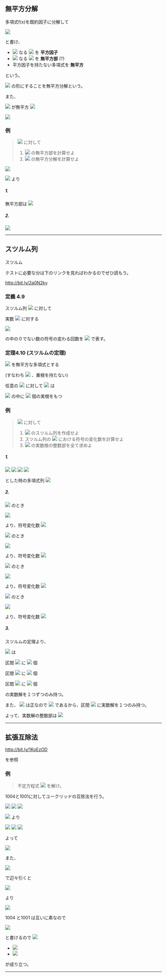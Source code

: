 ## 無平方分解

多項式f(x)を既約因子に分解して

<img src="https://latex.codecogs.com/gif.latex?%5Cdpi%7B150%7D%20f%28x%29%20%3D%20cf_1%5E%7Bn_1%7Df_2%5E%7Bn_2%7D...f_r%5E%7Bn_r%7D">

と書け、

* <img src="https://latex.codecogs.com/gif.latex?%5Cdpi%7B150%7D%20n_i%20%3E%201"> なる <img src="https://latex.codecogs.com/gif.latex?%5Cdpi%7B150%7D%20f_i%28x%29"> を **平方因子**
* <img src="https://latex.codecogs.com/gif.latex?%5Cdpi%7B150%7D%20n_i%20%3D%201"> なる <img src="https://latex.codecogs.com/gif.latex?%5Cdpi%7B150%7D%20f_i%28x%29"> を **無平方部** (?)
* 平方因子を持たない多項式を **無平方**

という。

<img src="https://latex.codecogs.com/gif.latex?%5Cdpi%7B150%7D%20f%28x%29%20%3D%20f_1%28x%29f_2%5E2%28x%29...f_m%5Em%28x%29"> の形にすることを無平方分解という。

また、

<img src="https://latex.codecogs.com/gif.latex?%5Cdpi%7B150%7D%20f%28x%29"> が無平方 <img src="https://latex.codecogs.com/gif.latex?%5Cdpi%7B150%7D%20%5CLeftrightarrow%20gcd%28f%2C%20f%27%29%20%3D%201">

<img src="https://latex.codecogs.com/gif.latex?%5Cdpi%7B150%7D%20%5Cbecause%20gcd%28f%2C%20f%27%29%20%3D%20f_2f_3%5E2...f_m%5E%7Bm-1%7D">

### 例

> <img src="https://latex.codecogs.com/gif.latex?%5Cdpi%7B150%7D%20f%28X%29%20%3D%20X%5E5%20+%202X%5E4%20-%202X%5E3%20-%204X%5E2%20+%20X%20+%202"> に対して
> 1. <img src="https://latex.codecogs.com/gif.latex?%5Cdpi%7B150%7D%20f%28X%29"> の無平方部を計算せよ
> 2. <img src="https://latex.codecogs.com/gif.latex?%5Cdpi%7B150%7D%20f%28X%29"> の無平方分解を計算せよ


<img src="https://latex.codecogs.com/gif.latex?%5Cdpi%7B150%7D%20f%28X%29%20%3D%20X%5E5%20+%202X%5E4%20-%202X%5E3%20-%204X%5E2%20+%20X%20+%202">

<img src="https://latex.codecogs.com/gif.latex?%5Cdpi%7B150%7D%20%3D%20%28X+2%29%5C%7B%28X-1%29%28X+1%29%5C%7D%5E2"> より

##### 1.

無平方部は <img src="https://latex.codecogs.com/gif.latex?%5Cdpi%7B150%7D%20X+2">

##### 2.

<img src="https://latex.codecogs.com/gif.latex?%5Cdpi%7B150%7D%20f%28X%29%20%3D%20%28X+2%29%5C%7B%28X-1%29%28X+1%29%5C%7D%5E2">

----


## スツルム列

スツルム

テストに必要な分は下のリンクを見ればわかるのでぜひ読もう。

http://bit.ly/2a0N2ky

### 定義 4.9

スツルム列 <img src="https://latex.codecogs.com/gif.latex?%5Cdpi%7B150%7D%20f_0%2C...%2Cf_N"> に対して

実数 <img src="https://latex.codecogs.com/gif.latex?%5Cdpi%7B150%7D%20a"> に対する

<img src="https://latex.codecogs.com/gif.latex?%5Cdpi%7B150%7D%20f_0%28a%29%2C%20...%2C%20f_N%28a%29">

の中の０でない数の符号の変わる回数を <img src="https://latex.codecogs.com/gif.latex?%5Cdpi%7B150%7D%20V%28a%29"> で表す。


### 定理4.10 (スツルムの定理)

<img src="https://latex.codecogs.com/gif.latex?%5Cdpi%7B150%7D%20f%28x%29%5Cin%20%5CBbb%20R%5Bx%5D"> を無平方な多項式とする

(すなわち <img src="https://latex.codecogs.com/gif.latex?%5Cdpi%7B150%7D%20f%3DSQF%28f%29"> 、重根を持たない)

任意の <img src="https://latex.codecogs.com/gif.latex?%5Cdpi%7B150%7D%20a%3Cb"> に対して <img src="https://latex.codecogs.com/gif.latex?%5Cdpi%7B150%7D%20f%28x%29%20%3D%200"> は

<img src="https://latex.codecogs.com/gif.latex?%5Cdpi%7B150%7D%20a%20%3C%20x%20%u2266%20b"> の中に <img src="https://latex.codecogs.com/gif.latex?%5Cdpi%7B150%7D%20V%28a%29%20-%20V%28b%29"> 個の実根をもつ

### 例

> <img src="https://latex.codecogs.com/gif.latex?%5Cdpi%7B150%7D%20f%28X%29%20%3D%20X%5E3%20-%204X%20+%201"> に対して
> 1. <img src="https://latex.codecogs.com/gif.latex?%5Cdpi%7B150%7D%20f%28X%29"> のスツルム列を作成せよ
> 1. スツルム列の <img src="https://latex.codecogs.com/gif.latex?%5Cdpi%7B150%7D%20X%20%3D%20-3%2C%200%2C%201%2C%202"> における符号の変化数を計算せよ
> 1. <img src="https://latex.codecogs.com/gif.latex?%5Cdpi%7B150%7D%20f%28X%29"> の実数根の整数部を全て求めよ


##### 1.

<img src="https://latex.codecogs.com/gif.latex?%5Cdpi%7B150%7D%20f_0%28X%29%20%3A%3D%20f%28X%29%20%3D%20X%5E3%20-%204X%20+%201">

<img src="https://latex.codecogs.com/gif.latex?%5Cdpi%7B150%7D%20f_1%28X%29%20%3A%3D%20f%27%28X%29%20%3D%203X%5E2%20-%204">

<img src="https://latex.codecogs.com/gif.latex?%5Cdpi%7B150%7D%20f_2%28X%29%20%3A%3D%20-%28f_0%28X%29%20%5C%25%20f_1%28X%29%29%20%3D%20%5Cfrac%7B8%7D%7B3%7DX%20-%201">

<img src="https://latex.codecogs.com/gif.latex?%5Cdpi%7B150%7D%20f_3%28X%29%20%3A%3D%20-%28f_1%28X%29%20%5C%25%20f_2%28X%29%29%20%3D%20%5Cfrac%7B229%7D%7B64%7D">

とした時の多項式列 <img src="https://latex.codecogs.com/gif.latex?%5Cdpi%7B150%7D%20f_0%28X%29%2C%20f_1%28X%29%2C%20f_2%28X%29%2C%20f_3%28X%29.">

##### 2.

<img src="https://latex.codecogs.com/gif.latex?%5Cdpi%7B150%7D%20X%3D-3"> のとき

<img src="https://latex.codecogs.com/gif.latex?%5Cdpi%7B150%7D%20f_0%28-3%29%3A%20-%2C%7E%7E%20f_1%28-3%29%3A%20+%2C%7E%7E%20f_2%28-3%29%3A%20-%2C%7E%7E%20f_3%28-3%29%3A%20+">

より、符号変化数 **<img src="https://latex.codecogs.com/gif.latex?%5Cdpi%7B150%7D%20V%28-3%29%20%3D%203">**

<img src="https://latex.codecogs.com/gif.latex?%5Cdpi%7B150%7D%20X%3D0"> のとき

<img src="https://latex.codecogs.com/gif.latex?%5Cdpi%7B150%7D%20f_0%280%29%3A%20+%2C%7E%7E%20f_1%280%29%3A%20-%2C%7E%7E%20f_2%280%29%3A%20-%2C%7E%7E%20f_3%280%29%3A%20+">

より、符号変化数 **<img src="https://latex.codecogs.com/gif.latex?%5Cdpi%7B150%7D%20V%280%29%20%3D%202">**

<img src="https://latex.codecogs.com/gif.latex?%5Cdpi%7B150%7D%20X%3D1"> のとき

<img src="https://latex.codecogs.com/gif.latex?%5Cdpi%7B150%7D%20f_0%281%29%3A%20-%2C%7E%7E%20f_1%281%29%3A%20-%2C%7E%7E%20f_2%281%29%3A%20+%2C%7E%7E%20f_3%281%29%3A%20+">

より、符号変化数 **<img src="https://latex.codecogs.com/gif.latex?%5Cdpi%7B150%7D%20V%281%29%20%3D%201">**

<img src="https://latex.codecogs.com/gif.latex?%5Cdpi%7B150%7D%20X%3D2"> のとき

<img src="https://latex.codecogs.com/gif.latex?%5Cdpi%7B150%7D%20f_0%282%29%3A%20+%2C%7E%7E%20f_1%282%29%3A%20+%2C%7E%7E%20f_2%282%29%3A%20+%2C%7E%7E%20f_3%282%29%3A%20+">

より、符号変化数 **<img src="https://latex.codecogs.com/gif.latex?%5Cdpi%7B150%7D%20V%282%29%20%3D%200">**

##### 3.

スツルムの定理より、

<img src="https://latex.codecogs.com/gif.latex?%5Cdpi%7B150%7D%20f%28X%29%20%3D%200"> は

区間 <img src="https://latex.codecogs.com/gif.latex?%5Cdpi%7B150%7D%20%28-3%2C0%5D"> に <img src="https://latex.codecogs.com/gif.latex?%5Cdpi%7B150%7D%20V%28-3%29%20-%20V%280%29%20%3D%201"> 個

区間 <img src="https://latex.codecogs.com/gif.latex?%5Cdpi%7B150%7D%20%280%2C1%5D"> に <img src="https://latex.codecogs.com/gif.latex?%5Cdpi%7B150%7D%20V%280%29%20-%20V%281%29%20%3D%201"> 個

区間 <img src="https://latex.codecogs.com/gif.latex?%5Cdpi%7B150%7D%20%281%2C2%5D"> に <img src="https://latex.codecogs.com/gif.latex?%5Cdpi%7B150%7D%20V%281%29%20-%20V%282%29%20%3D%201"> 個

の実数解を１つずつのみ持つ。

また、 <img src="https://latex.codecogs.com/gif.latex?%5Cdpi%7B150%7D%20f%28-2%29"> は正なので <img src="https://latex.codecogs.com/gif.latex?%5Cdpi%7B150%7D%20f%28-3%29f%28-2%29%3C0"> であるから、区間 <img src="https://latex.codecogs.com/gif.latex?%5Cdpi%7B150%7D%20%283%2C2%29"> に実数解を１つのみ持つ。

よって、実数解の整数部は <img src="https://latex.codecogs.com/gif.latex?%5Cdpi%7B150%7D%20-2%2C%200%2C%201.">

----

## 拡張互除法

http://bit.ly/1KoEzOD

を参照

### 例

> 不定方程式
> <img src="https://latex.codecogs.com/gif.latex?%5Cdpi%7B150%7D%201000x+1001y%3D1">
> を解け。

1004と1001に対してユークリッドの互除法を行う。

<img src="https://latex.codecogs.com/gif.latex?%5Cdpi%7B150%7D%201004%20%3D%201001%20%5Ccdot%201%20+%203%2C">

<img src="https://latex.codecogs.com/gif.latex?%5Cdpi%7B150%7D%201001%20%3D%203%20%5Ccdot%20333%20+%202%2C">

<img src="https://latex.codecogs.com/gif.latex?%5Cdpi%7B150%7D%203%20%3D%202%20%5Ccdot%201%20+%201%2C">

<img src="https://latex.codecogs.com/gif.latex?%5Cdpi%7B150%7D%202%20%3D%201%20%5Ccdot%202%20+%200"> より

<img src="https://latex.codecogs.com/gif.latex?%5Cdpi%7B150%7D%201%20%3D%203%20-%201%20%5Ccdot%202%20%3D%203%20-%201%20%5Ccdot%20%281001%20-%20333%20%5Ccdot%203%29%20%3D%20-1001%20-%20334%20%5Ccdot%203">

<img src="https://latex.codecogs.com/gif.latex?%5Cdpi%7B150%7D%20%3D%20-%201001%20+%20334%20%5Ccdot%20%281004%20-%201001%20%5Ccdot%201%29%20%3D%201004%20%5Ccdot%20334%20-%201001%20%5Ccdot%202">

<img src="https://latex.codecogs.com/gif.latex?%5Cdpi%7B150%7D%20%3D%201004%20%5Ccdot%20334%20+%201001%20%5Ccdot%20%28-335%29">

よって

<img src="https://latex.codecogs.com/gif.latex?%5Cdpi%7B150%7D%201004%20%5Ccdot%20334%20+%201001%20%5Ccdot%20%28-335%29%20%3D%201">

また、

<img src="https://latex.codecogs.com/gif.latex?%5Cdpi%7B150%7D%201004%20%5Ccdot%20x%20+%201001%20%5Ccdot%20y%20%3D%201">

で辺々引くと

<img src="https://latex.codecogs.com/gif.latex?%5Cdpi%7B150%7D%201004%20%28x%20-%20344%29%20+%201001%20%28y%20+%20335%29%20%3D%200">

より

<img src="https://latex.codecogs.com/gif.latex?%5Cdpi%7B150%7D%201004%20%28-%20x%20+%20334%29%20%3D%201001%20%28y%20+%20335%29">

1004 と1001 は互いに素なので

<img src="https://latex.codecogs.com/gif.latex?%5Cdpi%7B150%7D%201004%20%28-%20x%20+%20334%29%20%3D%201001%20%28y%20+%20335%29%20%3D%201004%20%5Ccdot%201001%20%5Ccdot%20k">

と書けるので <img src="https://latex.codecogs.com/gif.latex?%5Cdpi%7B150%7D%20%28k%20%5Cin%20%5CBbb%20N%29">

* <img src="https://latex.codecogs.com/gif.latex?%5Cdpi%7B150%7D%20-%20x%20+%20334%20%3D%201001%20%5Ccdot%20k%7E%7E%28%5CLeftrightarrow%20x%20%3D%20-1001%20%5Ccdot%20k%20+%20334%29">

* <img src="https://latex.codecogs.com/gif.latex?%5Cdpi%7B150%7D%20y%20+%20335%20%3D%201004%20%5Ccdot%20k%7E%7E%28%5CLeftrightarrow%20y%20%3D%201004%20%5Ccdot%20k%20-%20335%29">

が成り立つ。


----
